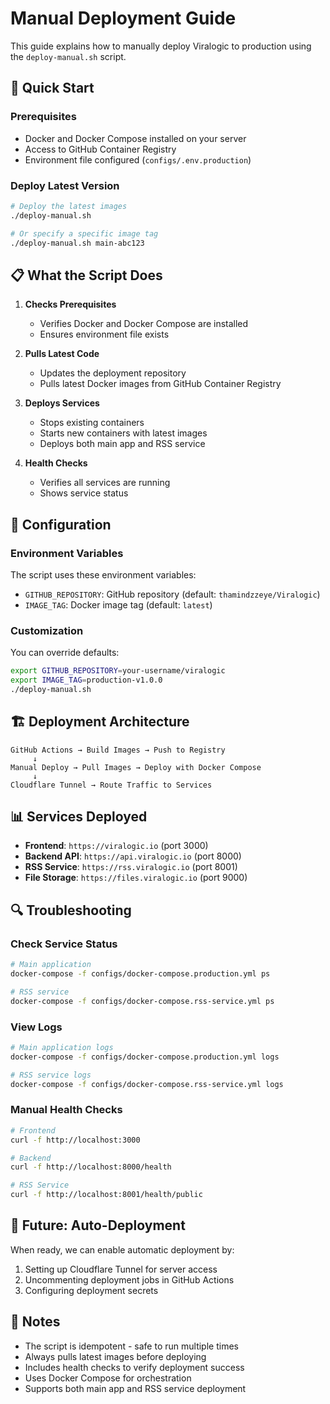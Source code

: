 # Manual Deployment Guide

This guide explains how to manually deploy Viralogic to production using the `deploy-manual.sh` script.

## 🚀 Quick Start

### Prerequisites
- Docker and Docker Compose installed on your server
- Access to GitHub Container Registry
- Environment file configured (`configs/.env.production`)

### Deploy Latest Version
```bash
# Deploy the latest images
./deploy-manual.sh

# Or specify a specific image tag
./deploy-manual.sh main-abc123
```

## 📋 What the Script Does

1. **Checks Prerequisites**
   - Verifies Docker and Docker Compose are installed
   - Ensures environment file exists

2. **Pulls Latest Code**
   - Updates the deployment repository
   - Pulls latest Docker images from GitHub Container Registry

3. **Deploys Services**
   - Stops existing containers
   - Starts new containers with latest images
   - Deploys both main app and RSS service

4. **Health Checks**
   - Verifies all services are running
   - Shows service status

## 🔧 Configuration

### Environment Variables
The script uses these environment variables:
- `GITHUB_REPOSITORY`: GitHub repository (default: `thamindzzeye/Viralogic`)
- `IMAGE_TAG`: Docker image tag (default: `latest`)

### Customization
You can override defaults:
```bash
export GITHUB_REPOSITORY=your-username/viralogic
export IMAGE_TAG=production-v1.0.0
./deploy-manual.sh
```

## 🏗️ Deployment Architecture

```
GitHub Actions → Build Images → Push to Registry
     ↓
Manual Deploy → Pull Images → Deploy with Docker Compose
     ↓
Cloudflare Tunnel → Route Traffic to Services
```

## 📊 Services Deployed

- **Frontend**: `https://viralogic.io` (port 3000)
- **Backend API**: `https://api.viralogic.io` (port 8000)
- **RSS Service**: `https://rss.viralogic.io` (port 8001)
- **File Storage**: `https://files.viralogic.io` (port 9000)

## 🔍 Troubleshooting

### Check Service Status
```bash
# Main application
docker-compose -f configs/docker-compose.production.yml ps

# RSS service
docker-compose -f configs/docker-compose.rss-service.yml ps
```

### View Logs
```bash
# Main application logs
docker-compose -f configs/docker-compose.production.yml logs

# RSS service logs
docker-compose -f configs/docker-compose.rss-service.yml logs
```

### Manual Health Checks
```bash
# Frontend
curl -f http://localhost:3000

# Backend
curl -f http://localhost:8000/health

# RSS Service
curl -f http://localhost:8001/health/public
```

## 🔄 Future: Auto-Deployment

When ready, we can enable automatic deployment by:
1. Setting up Cloudflare Tunnel for server access
2. Uncommenting deployment jobs in GitHub Actions
3. Configuring deployment secrets

## 📝 Notes

- The script is idempotent - safe to run multiple times
- Always pulls latest images before deploying
- Includes health checks to verify deployment success
- Uses Docker Compose for orchestration
- Supports both main app and RSS service deployment
